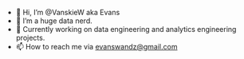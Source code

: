 - 👋 Hi, I’m @VanskieW aka Evans
- 👀 I’m a huge data nerd.
- 🌱 Currently working on data engineering and analytics engineering projects.
- 📫 How to reach me via evanswandz@gmail.com

<!---
VanskieW/VanskieW is a ✨ special ✨ repository because its `README.md` (this file) appears on your GitHub profile.
You can click the Preview link to take a look at your changes.
--->
